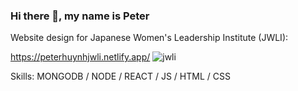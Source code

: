 ### Hi there 👋, my name is Peter

Website design for Japanese Women's Leadership Institute (JWLI): 

https://peterhuynhjwli.netlify.app/
![jwli](https://user-images.githubusercontent.com/112198288/197272248-18f47357-c2c6-4cff-b11e-5973a9b38871.png)

Skills: MONGODB / NODE / REACT / JS / HTML / CSS

